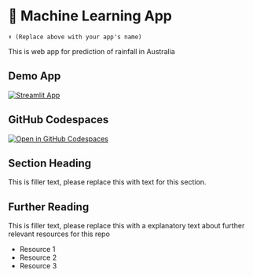 # 🤖 Machine Learning App 
```
⬆️ (Replace above with your app's name)
```

This is web app for prediction of rainfall in Australia
## Demo App

[![Streamlit App](https://static.streamlit.io/badges/streamlit_badge_black_white.svg)](https://di-machinelearning.streamlit.app/)

## GitHub Codespaces

[![Open in GitHub Codespaces](https://github.com/codespaces/badge.svg)](https://codespaces.new/streamlit/app-starter-kit?quickstart=1)

## Section Heading

This is filler text, please replace this with text for this section.

## Further Reading

This is filler text, please replace this with a explanatory text about further relevant resources for this repo
- Resource 1
- Resource 2
- Resource 3
